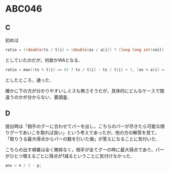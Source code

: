 # ABC046

## C

初めは

```c++
ratio = ((double)ts / t[i] > (double)as / a[i]) ? (long long int)ceil((double)ts / t[i]) : (long long int)ceil((double)as / a[i]);
```

としていたのだが，何故かWAとなる．

```c++
ratio = max((ts % t[i] == 0) ? ts / t[i] : ts / t[i] + 1, (as % a[i] == 0) ? as / a[i] : as / a[i] + 1);
```

としたところ，通った．

確かに下の方が分かりやすいしミスも無さそうだが，具体的にどんなケースで間違うのかが分からない．要調査．

## D

提出時は「相手のグーに合わせてパーを出し，こちらのパーが尽きたら可能な限りグーであいこを取れば良い」という考えであったが，他の方の解答を見て，「取りうる最大得点からパーの数を引いた値」が答えになることに気付いた．

こちらの出す順番は全く関係なく，相手が全てグーの時に最大得点であり，パーがひとつ増えるごとに得点が1減るということに気付けなかった．

```c++
ans = n / 2 - p;
```
